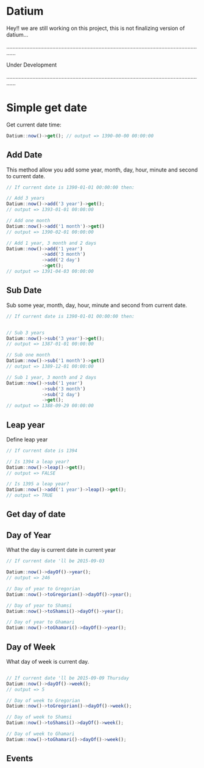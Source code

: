# Datium


Hey!! we are still working on this project, this is not finalizing version of datium...


..................................................................................................................................


Under Development


..................................................................................................................................


# Simple get date
Get current date time:

```js
Datium::now()->get(); // output => 1390-00-00 00:00:00
```

## Add Date
This method allow you add some year, month, day, hour, minute and second to current date.

```js
// If current date is 1390-01-01 00:00:00 then:

// Add 3 years
Datium::now()->add('3 year')->get();
// output => 1393-01-01 00:00:00

// Add one month
Datium::now()->add('1 month')->get()
// output => 1390-02-01 00:00:00

// Add 1 year, 3 month and 2 days
Datium::now()->add('1 year')
             ->add('3 month')
             ->add('2 day')
             ->get();
// output => 1391-04-03 00:00:00

```

## Sub Date
Sub some year, month, day, hour, minute and second from current date.

```js
// If current date is 1390-01-01 00:00:00 then:


// Sub 3 years
Datium::now()->sub('3 year')->get();
// output => 1387-01-01 00:00:00

// Sub one month
Datium::now()->sub('1 month')->get()
// output => 1389-12-01 00:00:00

// Sub 1 year, 3 month and 2 days
Datium::now()->sub('1 year')
             ->sub('3 month')
             ->sub('2 day')
             ->get();
// output => 1388-09-29 00:00:00
```

## Leap year
Define leap year


```js
// If current date is 1394

// Is 1394 a leap year?
Datium::now()->leap()->get();
// output => FALSE

// Is 1395 a leap year?
Datium::now()->add('1 year')->leap()->get();
// output => TRUE
```

## Get day of date


## Day of Year
What the day is current date in current year

```js
// If current date 'll be 2015-09-03

Datium::now()->dayOf()->year();
// output => 246

// Day of year to Gregorian
Datium::now()->toGregorian()->dayOf()->year();

// Day of year to Shamsi
Datium::now()->toShamsi()->dayOf()->year();

// Day of year to Ghamari
Datium::now()->toGhamari()->dayOf()->year();

```

## Day of Week
What day of week is current day.

```js

// If current date 'll be 2015-09-09 Thursday
Datium::now()->dayOf()->week();
// output => 5

// Day of week to Gregorian
Datium::now()->toGregorian()->dayOf()->week();

// Day of week to Shamsi
Datium::now()->toShamsi()->dayOf()->week();

// Day of week to Ghamari
Datium::now()->toGhamari()->dayOf()->week();

```


## Events
